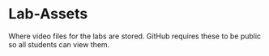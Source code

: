 # Lab-Assets
Where video files for the labs are stored. GitHub requires these to be public so all students can view them.

